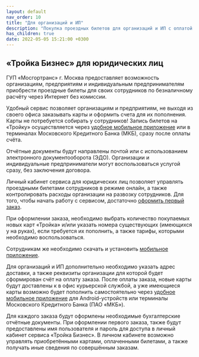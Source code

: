 ```yaml
---
layout: default
nav_order: 10
title: "Для организаций и ИП"
description: "Покупка проездных билетов для организаций и ИП с оплатой по счёту"
has_children: true
date: 2022-05-05 15:21:00 +0300
---
```


## «Тройка Бизнес» для юридических лиц

ГУП «Мосгортранс» г. Москва предоставляет возможность организациям, предприятиям и индивидуальным
предпринимателям приобрести проездные билеты для своих сотрудников по безналичному расчёту через
Интернет без комиссии.

Удобный сервис позволяет организациям и предприятиям, не выходя из своего офиса заказывать карты
и оформить счета для их пополнения. Карты не потребуется собирать у сотрудников! Запись билетов
на «Тройку» осуществляется через [удобное мобильное приложение](/troika/apps/) или в терминалах
Московского Кредитного Банка (МКБ), сразу после оплаты счёта.

Отчётные документы будут направлены почтой или с использованием электронного документооборота (ЭДО).
Организации и индивидуальные предприниматели могут воспользоваться услугой сразу, без заключения договора.

Личный кабинет сервиса для юридических лиц позволяет управлять проездными билетами сотрудников в
режиме онлайн, а также контролировать расходы организации на развозку сотрудников. Для того, чтобы
начать работу с сервисом, достаточно [оформить первый заказ](https://troika.invoicebox.ru).

При оформлении заказа, необходимо выбрать количество покупаемых новых карт «Тройка» и/или указать
номера существующих (имеющихся у на руках), если требуется их пополнить, а также тарифы, которыми
необходимо воспользоваться.

Сотрудникам же необходимо скачать и установить [мобильное приложение](/troika/apps/).

Для организаций и ИП дополнительно необходимо указать адрес доставки, а также реквизиты организации
для которой будет сформирован счёт на оплату заказа. После оплаты заказа, новые карты будут доставлены
к в офис курьерской службой, а уже имеющиеся карты возможно будет пополнить самостоятельно через [удобное
мобильное приложение](/troika/apps/) для Android-устройств или терминалы Московского Кредитного Банка (ПАО «МКБ»).

Для каждого заказа будут оформлены необходимые бухгалтерские отчётные документы. При оформлении 
первого заказа, также будут предоставлены имя пользователя и пароль для доступа в личный кабинет сервиса «Тройка Бизнес».
В личном кабинете возможно управлять приобретёнными картами, оплаченными билетами, а также получать
иные сведения по совершённым заказам.
